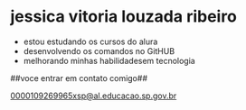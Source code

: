 # jessica vitoria louzada ribeiro

- estou estudando os cursos do alura 
- desenvolvendo os comandos no GitHUB
- melhorando minhas habilidadesem tecnologia 

##voce entrar em contato comigo##

0000109269965xsp@al.educacao.sp.gov.br
